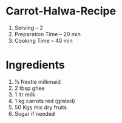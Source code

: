 # Carrot-Halwa-Recipe
1. Serving – 2
2. Preparation Time – 20 min
3. Cooking Time – 40 min
# Ingredients
1. ½ Nestle milkmaid
2. 2 tbsp ghee
3. 1 ltr milk
4. 1 kg carrots red (grated)
5. 50 Kgs mix dry fruits
6. Sugar if needed
